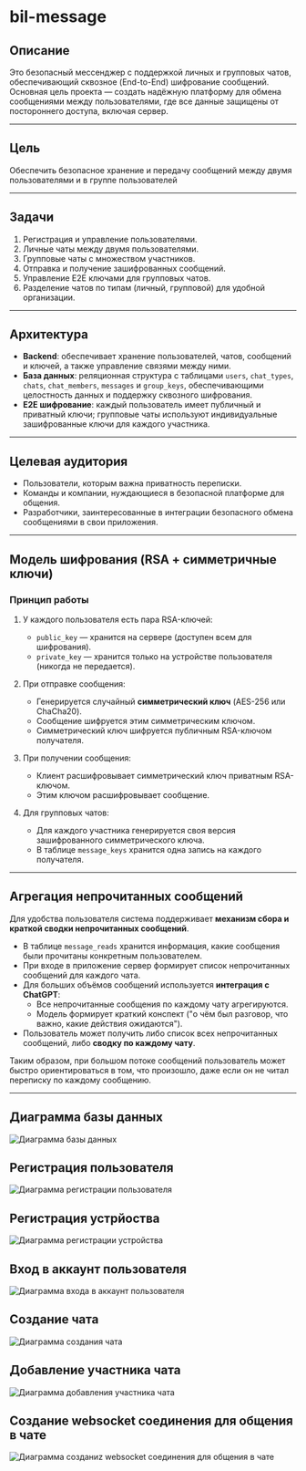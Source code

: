 # bil-message

## Описание

Это безопасный мессенджер с поддержкой личных и групповых чатов, обеспечивающий сквозное (End-to-End) шифрование сообщений. Основная цель проекта — создать надёжную платформу для обмена сообщениями между пользователями, где все данные защищены от постороннего доступа, включая сервер.  

---

## Цель

Обеспечить безопасное хранение и передачу сообщений между двумя пользователями и в группе пользователей

---

## Задачи

1. Регистрация и управление пользователями.
2. Личные чаты между двумя пользователями.
3. Групповые чаты с множеством участников.
4. Отправка и получение зашифрованных сообщений.
5. Управление E2E ключами для групповых чатов.
6. Разделение чатов по типам (личный, групповой) для удобной организации.

---

## Архитектура

- **Backend**: обеспечивает хранение пользователей, чатов, сообщений и ключей, а также управление связями между ними.
- **База данных**: реляционная структура с таблицами `users`, `chat_types`, `chats`, `chat_members`, `messages` и `group_keys`, обеспечивающими целостность данных и поддержку сквозного шифрования.
- **E2E шифрование**: каждый пользователь имеет публичный и приватный ключи; групповые чаты используют индивидуальные зашифрованные ключи для каждого участника.

---

## Целевая аудитория
- Пользователи, которым важна приватность переписки.
- Команды и компании, нуждающиеся в безопасной платформе для общения.
- Разработчики, заинтересованные в интеграции безопасного обмена сообщениями в свои приложения.

---

## Модель шифрования (RSA + симметричные ключи)

### Принцип работы
1. У каждого пользователя есть пара RSA-ключей:
   - `public_key` — хранится на сервере (доступен всем для шифрования).  
   - `private_key` — хранится только на устройстве пользователя (никогда не передается).  

2. При отправке сообщения:
   - Генерируется случайный **симметрический ключ** (AES-256 или ChaCha20).  
   - Сообщение шифруется этим симметрическим ключом.  
   - Симметрический ключ шифруется публичным RSA-ключом получателя.  

3. При получении сообщения:
   - Клиент расшифровывает симметрический ключ приватным RSA-ключом.  
   - Этим ключом расшифровывает сообщение.  

4. Для групповых чатов:
   - Для каждого участника генерируется своя версия зашифрованного симметрического ключа.  
   - В таблице `message_keys` хранится одна запись на каждого получателя.  

---

## Агрегация непрочитанных сообщений

Для удобства пользователя система поддерживает **механизм сбора и краткой сводки непрочитанных сообщений**.  

- В таблице `message_reads` хранится информация, какие сообщения были прочитаны конкретным пользователем.  
- При входе в приложение сервер формирует список непрочитанных сообщений для каждого чата.  
- Для больших объёмов сообщений используется **интеграция с ChatGPT**:  
  - Все непрочитанные сообщения по каждому чату агрегируются.  
  - Модель формирует краткий конспект ("о чём был разговор, что важно, какие действия ожидаются").  
- Пользователь может получить либо список всех непрочитанных сообщений, либо **сводку по каждому чату**.  

Таким образом, при большом потоке сообщений пользователь может быстро ориентироваться в том, что произошло, даже если он не читал переписку по каждому сообщению.

---

## Диаграмма базы данных

![Диаграмма базы данных](docs/db.png)

## Регистрация пользователя

![Диаграмма регистрации пользователя](docs/register.png)

## Регистрация устрйоства

![Диаграмма регистрации устройства](docs/device.png)

## Вход в аккаунт пользователя

![Диаграмма входа в аккаунт пользователя](docs/login.png)

## Создание чата

![Диаграмма создания чата](docs/chat_create.png)

## Добавление участника чата

![Диаграмма добавления участника чата](docs/chat_add_member.png)

## Создание websocket соединения для общения в чате

![Диаграмма cозданиz websocket соединения для общения в чате](docs/chat_websocket.png)









